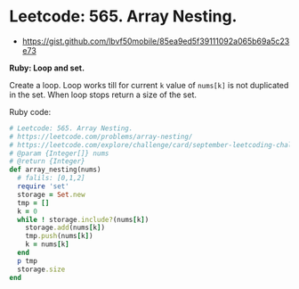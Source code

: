 # Leetcode: 565. Array Nesting.

- https://gist.github.com/lbvf50mobile/85ea9ed5f39111092a065b69a5c23e73

**Ruby: Loop and set.**

Create a loop. Loop works till for current `k` value of `nums[k]` is not duplicated in the set. When loop stops return a size of the set.
 
Ruby code:
```Ruby
# Leetcode: 565. Array Nesting.
# https://leetcode.com/problems/array-nesting/
# https://leetcode.com/explore/challenge/card/september-leetcoding-challenge-2021/636/week-1-september-1st-september-7th/3960/
# @param {Integer[]} nums
# @return {Integer}
def array_nesting(nums)
  # falils: [0,1,2]
  require 'set'
  storage = Set.new
  tmp = []
  k = 0
  while ! storage.include?(nums[k])
    storage.add(nums[k])
    tmp.push(nums[k])
    k = nums[k]
  end
  p tmp
  storage.size
end
```
